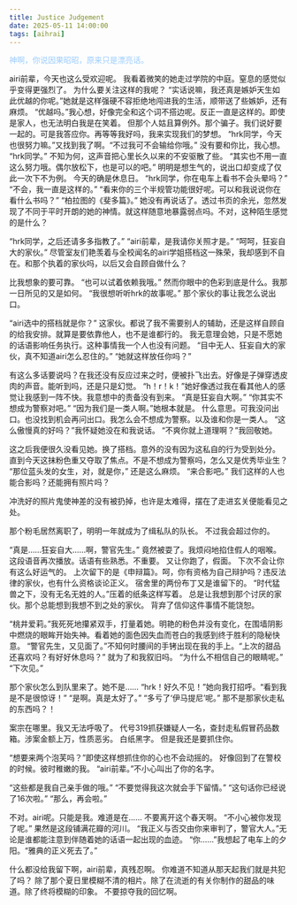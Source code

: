 ```yaml
---
title: Justice Judgement
date: 2025-05-11 14:00:00
tags: [aihrai]
---
```

<font color=#99CCFF>神啊，你说因果昭昭，原来只是漂亮话。</font>

airi前辈，今天也这么受欢迎呢。
我看着微笑的她走过学院的中庭。窒息的感觉似乎变得更强烈了。
为什么要关注这样的我呢？
“实话说嘛，我还真是嫉妒天生如此优越的你呢。”她就是这样强硬不容拒绝地闯进我的生活，顺带送了些嫉妒，还有麻烦。
“优越吗。”我心想，好像完全和这个词不搭边呢。反正一直是这样的。即使是家人，也无法明白我是在笑着。
但那个人姑且算例外。那个骗子。我们说好要一起的。可是我答应你。再等等我好吗，我来实现我们的梦想。
“hrk同学，今天也很努力嘛。”又找到我了啊。“不过我可不会输给你哦。”
没有要和你比，我心想。
“hrk同学。”
不知为何，这声音把心里长久以来的不安驱散了些。
“其实也不用一直这么努力哦。偶尔放松下，也是可以的吧。”
明明是想生气的，说出口却变成了仅此一次下不为例。
今天的确是休息日。
“hrk同学，你在电车上看书不会头晕吗？”
“不会，我一直是这样的。”
“看来你的三个半规管功能很好呢。可以和我说说你在看什么书吗？”
“柏拉图的《斐多篇》。”
她没有再说话了。透过书页的余光，忽然发现了不同于平时开朗的她的神情。就这样随意地暴露弱点吗。不对，这种陌生感觉的是什么？

“hrk同学，之后还请多多指教了。”
“airi前辈，是我请你关照才是。”
“呵呵，狂妄自大的家伙。”
尽管室友们艳羡着与全校闻名的airi学姐搭档这一殊荣，我却感到不自在。和那个执着的家伙吗，以后又会自顾自做什么？

比我想象的要可靠。
“也可以试着依赖我哦。”
然而你眼中的色彩到底是什么。我那一日所见的又是如何。
“我很想听听hrk的故事呢。”
那个家伙的事让我怎么说出口。

“airi选中的搭档就是你？”
这家伙。都说了我不需要别人的辅助，还是这样自顾自的给我安排。就算是要依靠他人，也不是谁都行的。
我无意理会她，只是不愿她的话语影响任务执行。这种事情我一个人也没有问题。
“目中无人、狂妄自大的家伙，真不知道airi怎么忍住的。”
“她就这样放任你吗？”

有这么多话要说吗？在我还没有反应过来之时，便被扑飞出去。好像是子弹穿透皮肉的声音。能听到吗，还是只是幻觉。
“h！r！k！”她好像透过我在看其他人的感觉让我感到一阵不快。我意想中的责备没有到来。
“真是狂妄自大啊。”
“你其实不想成为警察对吧。”
“因为我们是一类人啊。”她根本就是。
什么意思。可我没问出口。也没找到机会再问出口。我怎么会不想成为警察。以及谁和你是一类人。
“这么傲慢真的好吗？”我怀疑她没在和我说话。
“不爽你就上道理啊？”我回敬她。

这之后我便很久没看见她。换了搭档。意外的没有因为这私自的行为受到处分。
直到今天这抹粉色重又夺取了焦点。不是不想成为警察吗，怎么又是优秀毕业生？
“那位蓝头发的女生，对，就是你，”
还是这么麻烦。
“来合影吧。”
我们这样的人也能合影吗？还能拥有照片吗？

冲洗好的照片鬼使神差的没有被扔掉，也许是太难得，摆在了走进玄关便能看见之处。

那个粉毛居然离职了，明明一年就成为了缉私队的队长。
不过我会超过你的。

“真是……狂妄自大……啊，警官先生。”
竟然被耍了。我烦闷地掐住假人的咽喉。这段语音再次播放。话语有些熟悉。不重要。
又让你跑了，假面。
下次不会让你有这么好运气的。
上次留下的是《申辩篇》。呵，你有资格为自己辩护吗？违反法律的家伙，也有什么资格谈论正义。
宿舍里的两份布丁又是谁留下的。
“时代猛兽之下，没有无名无姓的人。”压着的纸条这样写着。
总是让我想到那个讨厌的家伙。那个总能想到我想不到之处的家伙。
背弃了信仰这件事情不能饶恕。

“桃井爱莉。”我死死地攥紧双手，打量着她。明艳的粉色并没有变化，在围墙阴影中燃烧的眼眸开始失神。看着她的面色因失血而苍白的我感到终于胜利的隐秘快意。
“警官先生，又见面了。”不知何时腰间的手铐出现在我的手上。“上次的甜品还喜欢吗？有好好休息吗？”
就为了和我叙旧吗。
“为什么不相信自己的眼睛呢。”
“下次见。”

那个家伙怎么到队里来了。她不是……
“hrk！好久不见！”她向我打招呼。“看到我是不是很惊讶！”
“是啊。真是太好了。”
“多亏了‘伊马提尼’呢。”
那不是那家伙走私的东西吗？！

案宗在哪里。我又无法呼吸了。
代号319抓获嫌疑人一名，查封走私假冒药品数箱。涉案金额上万，性质恶劣。
白纸黑字。
但是我还是要抓住你。

“想要来两个泡芙吗？”即使这样想抓住你的心也不会动摇的。
好像回到了在警校的时候。彼时稚嫩的我。
“airi前辈。”不小心叫出了你的名字。

“这些都是我自己亲手做的哦。”
“不要觉得我这次就会手下留情。”
“这句话你已经说了16次啦。”
“那么，再会啦。”

不对。airi呢。只能是我。难道是在……
不要离开这个春天啊。
“不小心被你发现了呢。”
果然是这段铺满花瓣的河川。
“我正义与否交由你来审判了，警官大人。”无论是谁都能注意到伴随着她的话语一起出现的血迹。
“你……”我想起了电车上的夕阳。“雅典的正义死去了。”

什么都没给我留下啊，airi前辈，真残忍啊。
你难道不知道从那天起我们就是共犯了吗？
除了那个夏日里模糊不清的相片。除了在流逝的有关你制作的甜品的味道。除了终将模糊的印象。
不要掠夺我的回忆啊。

